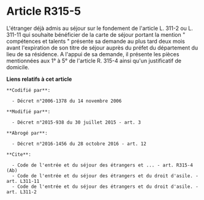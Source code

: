 # Article R315-5

L'étranger déjà admis au séjour sur le fondement de l'article L. 311-2 ou L. 311-11 qui souhaite bénéficier de la carte de
séjour portant la mention " compétences et talents " présente sa demande au plus tard deux mois avant l'expiration de son
titre de séjour auprès du préfet du département du lieu de sa résidence. A l'appui de sa demande, il présente les pièces
mentionnées aux 1° à 5° de l'article R. 315-4 ainsi qu'un justificatif de domicile.

**Liens relatifs à cet article**

	**Codifié par**:

	  - Décret n°2006-1378 du 14 novembre 2006

	**Modifié par**:

	  - Décret n°2015-938 du 30 juillet 2015 - art. 3

	**Abrogé par**:

	  - Décret n°2016-1456 du 28 octobre 2016 - art. 12

	**Cite**:

	  - Code de l'entrée et du séjour des étrangers et ... - art. R315-4 (Ab)
	  - Code de l'entrée et du séjour des étrangers et du droit d'asile. - art. L311-11
	  - Code de l'entrée et du séjour des étrangers et du droit d'asile. - art. L311-2
